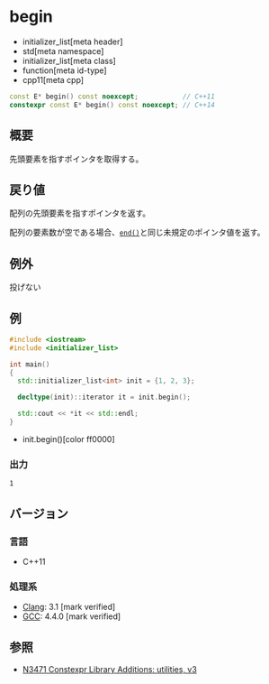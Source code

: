 # begin
* initializer_list[meta header]
* std[meta namespace]
* initializer_list[meta class]
* function[meta id-type]
* cpp11[meta cpp]

```cpp
const E* begin() const noexcept;           // C++11
constexpr const E* begin() const noexcept; // C++14
```

## 概要
先頭要素を指すポインタを取得する。


## 戻り値
配列の先頭要素を指すポインタを返す。

配列の要素数が空である場合、[`end()`](end.md)と同じ未規定のポインタ値を返す。


## 例外
投げない


## 例
```cpp example
#include <iostream>
#include <initializer_list>

int main()
{
  std::initializer_list<int> init = {1, 2, 3};

  decltype(init)::iterator it = init.begin();

  std::cout << *it << std::endl;
}
```
* init.begin()[color ff0000]

### 出力
```
1
```


## バージョン
### 言語
- C++11

### 処理系
- [Clang](/implementation.md#clang): 3.1 [mark verified]
- [GCC](/implementation.md#gcc): 4.4.0 [mark verified]


## 参照
- [N3471 Constexpr Library Additions: utilities, v3](http://www.open-std.org/jtc1/sc22/wg21/docs/papers/2012/n3471.html)
